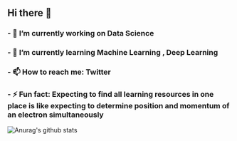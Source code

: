 ## Hi there 👋 

<!--
**PaareshC/PaareshC** is a ✨ _special_ ✨ repository because its `README.md` (this file) appears on your GitHub profile.

Here are some ideas to get you started:

- 🔭 I’m currently working on Data Science 
- 🌱 I’m currently learning Machine Learning , Deep Learning 
- 👯 I’m looking to collaborate on ...
- 🤔 I’m looking for help with ...
- 💬 Ask me about ...
- 📫 How to reach me: Twitter  
- 😄 Pronouns: ...  
- ⚡ Fun fact: ...
-->
### - 🔭 I’m currently working on Data Science
### - 🌱 I’m currently learning Machine Learning , Deep Learning
### - 📫 How to reach me: Twitter
### - ⚡ Fun fact: Expecting to find all learning resources in one place is like expecting to determine position and momentum of an electron simultaneously

![Anurag's github stats](https://github-readme-stats.vercel.app/api?username=PaareshC&show_icons=true)
